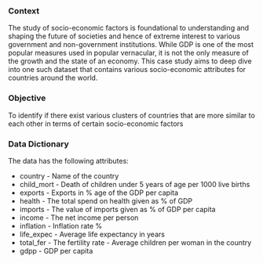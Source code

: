 ### Context
The study of socio-economic factors is foundational to understanding and shaping the future of societies and hence of extreme interest to various government and non-government institutions. While GDP is one of the most popular measures used in popular vernacular, it is not the only measure of the growth and the state of an economy. This case study aims to deep dive into one such dataset that contains various socio-economic attributes for countries around the world.

### Objective
To identify if there exist various clusters of countries that are more similar to each other in terms of certain socio-economic factors

### Data Dictionary
The data has the following attributes:

- country - Name of the country
- child_mort - Death of children under 5 years of age per 1000 live births
- exports - Exports in % age of the GDP per capita
- health - The total spend on health given as % of GDP
- imports - The value of imports given as % of GDP per capita
- income - The net income per person
- inflation - Inflation rate %
- life_expec - Average life expectancy in years
- total_fer - The fertility rate - Average children per woman in the country
- gdpp - GDP per capita